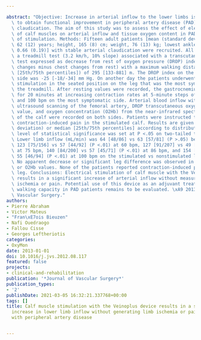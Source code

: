 ---
abstract: "Objective: Increase in arterial inflow to the lower limbs is important\
  \ to obtain functional improvement in peripheral artery disease (PAD) patients with\
  \ claudication. The aim of this study was to assess the effect of electrical stimulation\
  \ of calf muscles on arterial inflow and tissue oxygen content in PAD in the area\
  \ of stimulation. Methods: Fifteen adult patients [mean (standard deviation) age,\
  \ 62 (12) years; height, 165 (8) cm; weight, 76 (13) kg; lowest ankle-brachial index\
  \ 0.66 (0.19)] with stable arterial claudication were recruited. All patients performed\
  \ a treadmill test (3.2 km/h, 10% slope) associated with a transcutaneous oximetry\
  \ test expressed as decrease from rest of oxygen pressure (DROP) index values (calf\
  \ changes minus chest changes from rest) with a maximum walking distance (median\
  \ [25th/75th percentiles]) of 295 [133-881] m. The DROP index on the symptomatic\
  \ side was -25 [-18/-34] mm Hg. On another day the patients underwent electrical\
  \ stimulation in the seated position on the leg that was the most symptomatic on\
  \ the treadmill. After resting values were recorded, the gastrocnemius was stimulated\
  \ for 20 minutes at increasing contraction rates at 5-minute steps of 60, 75, 86,\
  \ and 100 bpm on the most symptomatic side. Arterial blood inflow with duplex Doppler\
  \ ultrasound scanning of the femoral artery, DROP transcutaneous oxygen pressure\
  \ value, and oxygen concentration (O2Hb) from the near-infrared spectroscopic signal\
  \ of the calf were recorded on both sides. Patients were instructed to report eventual\
  \ contraction-induced pain in the stimulated calf. Results are given as mean (standard\
  \ deviation) or median [25th/75th percentiles] according to distribution, and the\
  \ level of statistical significance was set at P <.05 on two-tailed tests. Results:\
  \ Lower limb inflow (mL/min) was 64 [48/86] vs 63 [57/81] (P >.05) before stimulation,\
  \ 123 [75/156] vs 57 [44/92] (P <.01) at 60 bpm, 127 [91/207] vs 49 [43/68] (P <.01)\
  \ at 75 bpm, 140 [84/200] vs 57 [45/71] (P <.01) at 86 bpm, and 154 [86/185] vs\
  \ 55 [46/94] (P <.01) at 100 bpm on the stimulated vs nonstimulated limb, respectively.\
  \ No apparent decrease or significant leg difference was observed in DROP index\
  \ or O2Hb values. None of the patients reported contraction-induced pain in the\
  \ leg. Conclusions: Electrical stimulation of calf muscle with the Veinoplus device\
  \ results in a significant increase of arterial inflow without measurable muscle\
  \ ischemia or pain. Potential use of this device as an adjuvant treatment to improve\
  \ walking capacity in PAD patients remains to be evaluated. \xA9 2013 Society for\
  \ Vascular Surgery."
authors:
- Pierre Abraham
- Victor Mateus
- "Fran\xE7ois Bieuzen"
- Nafi Ouedraogo
- Fallou Cisse
- Georges Leftheriotis
categories:
- OxyMon
date: 2013-01-01
doi: 10.1016/j.jvs.2012.08.117
featured: false
projects:
- clinical-and-rehabilitation
publication: '*Journal of Vascular Surgery*'
publication_types:
- '2'
publishDate: 2021-03-05 16:32:21.337768+00:00
tags: []
title: Calf muscle stimulation with the Veinoplus device results in a significant
  increase in lower limb inflow without generating limb ischemia or pain in patients
  with peripheral artery disease

---

